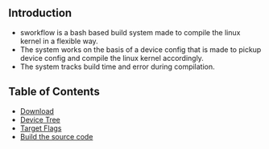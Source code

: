 ## Introduction
* sworkflow is a bash based build system made to compile the linux kernel in a flexible way.
* The system works on the basis of a device config that is made to pickup device config and compile the linux kernel accordingly.
* The system tracks build time and error during compilation.

## Table of Contents

- [Download](Download.md)
- [Device Tree](Device.md)
- [Target Flags](Flags.md)
- [Build the source code](Build.md)
